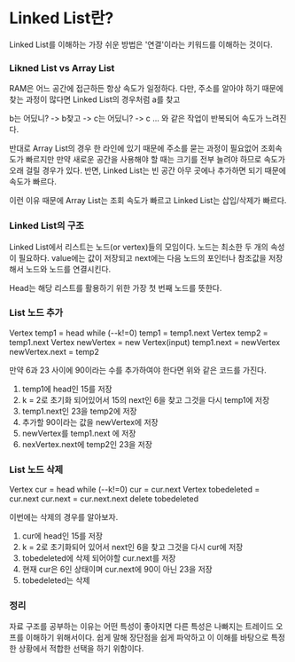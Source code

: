 # Linked List란?

Linked List를 이해하는 가장 쉬운 방법은 '연결'이라는 키워드를 이해하는 것이다.


### Likned List vs Array List

RAM은 어느 공간에 접근하든 항상 속도가 일정하다. 다만, 주소를 알아야 하기 때문에 찾는 과정이 많다면 Linked List의 경우처럼 a를 찾고

b는 어딨니? -> b찾고 -> c는 어딨니? -> c ... 와 같은 작업이 반복되어 속도가 느려진다.

반대로 Array List의 경우 한 라인에 있기 때문에 주소를 묻는 과정이 필요없어 조회속도가 빠르지만 만약 새로운 공간을 사용해야 할 때는 크기를 전부 늘려야 하므로 속도가 오래 걸릴 경우가 있다. 반면, Linked List는 빈 공간 아무 곳에나 추가하면 되기 때문에 속도가 빠르다.

이런 이유 때문에 Array List는 조회 속도가 빠르고 Linked List는 삽입/삭제가 빠르다.


### Linked List의 구조

Linked List에서 리스트는 노드(or vertex)들의 모임이다. 노드는 최소한 두 개의 속성이 필요하다. value에는 값이 저장되고 next에는 다음 노드의 포인터나 참조값을 저장해서 노드와 노드를 연결시킨다.

Head는 해당 리스트를 활용하기 위한 가장 첫 번째 노드를 뜻한다.


### List 노드 추가

Vertex temp1 = head
while (--k!=0)
  temp1 = temp1.next
Vertex temp2 = temp1.next
Vertex newVertex = new Vertex(input)
temp1.next = newVertex
newVertex.next = temp2

만약 6과 23 사이에 90이라는 수를 추가하여야 한다면 위와 같은 코드를 가진다.

1. temp1에 head인 15를 저장
2. k = 2로 초기화 되어있어서 15의 next인 6을 찾고 그것을 다시 temp1에 저장
3. temp1.next인 23을 temp2에 저장
4. 추가할 90이라는 값을 newVertex에 저장
5. newVertex를 temp1.next 에 저장 
6. nexVertex.next에 temp2인 23을 저장


### List 노드 삭제

Vertex cur = head
while (--k!=0)
  cur = cur.next
Vertex tobedeleted = cur.next
cur.next = cur.next.next
delete tobedeleted

이번에는 삭제의 경우를 알아보자.

1. cur에 head인 15를 저장
2. k = 2로 초기화되어 있어서 next인 6을 찾고 그것을 다시 cur에 저장
3. tobedeleted에 삭제 되어야할 cur.next를 저장
4. 현재 cur은 6인 상태이며 cur.next에 90이 아닌 23을 저장
5. tobedeleted는 삭제


### 정리

자료 구조를 공부하는 이유는 어떤 특성이 좋아지면 다른 특성은 나빠지는 트레이드 오프를 이해하기 위해서이다. 쉽게 말해 장단점을 쉽게 파악하고 이 이해를 바탕으로 특정한 상황에서 적합한 선택을 하기 위함이다.



